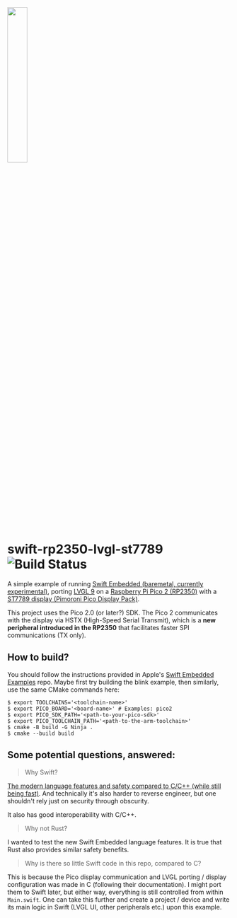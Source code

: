 <img src="https://github.com/user-attachments/assets/afa7fc1e-6f72-4f2d-9e0d-177b3f3072d5" width="30%" />

# swift-rp2350-lvgl-st7789 ![Build Status](https://github.com/iCMDdev/swift-rp2350-lvgl-st7789/actions/workflows/cmake-single-platform.yml/badge.svg)

A simple example of running [Swift Embedded (baremetal, currently experimental)](https://github.com/apple/swift-embedded-examples), porting [LVGL 9](https://lvgl.io) on a [Raspberry Pi Pico 2 (RP2350)](https://www.raspberrypi.com/products/raspberry-pi-pico-2/) with a [ST7789 display (Pimoroni Pico Display Pack)](https://shop.pimoroni.com/products/pico-display-pack?variant=32368664215635). 

This project uses the Pico 2.0 (or later?) SDK.
The Pico 2 communicates with the display via HSTX (High-Speed Serial Transmit), which is a <b>new peripheral introduced in the RP2350</b> that facilitates faster SPI communications (TX only).

## How to build?

You should follow the instructions provided in Apple's [Swift Embedded Examples](https://github.com/apple/swift-embedded-examples/tree/main/pico-blink-sdk) repo. Maybe first try building the blink example, then similarly, use the same CMake commands here:

```terminal
$ export TOOLCHAINS='<toolchain-name>'
$ export PICO_BOARD='<board-name>' # Examples: pico2
$ export PICO_SDK_PATH='<path-to-your-pico-sdk>'
$ export PICO_TOOLCHAIN_PATH='<path-to-the-arm-toolchain>'
$ cmake -B build -G Ninja .
$ cmake --build build
```




## Some potential questions, answered:

> Why Swift?

[The modern language features and safety compared to C/C++ (while still being fast)](https://www.swift.org/about/). And technically it's also harder to reverse engineer, but one shouldn't rely just on security through obscurity.

It also has good interoperability with C/C++.

> Why not Rust?

I wanted to test the new Swift Embedded language features. It is true that Rust also provides similar safety benefits.

> Why is there so little Swift code in this repo, compared to C?

This is because the Pico display communication and LVGL porting / display configuration was made in C (following their documentation). I might port them to Swift later, but either way, everything is still controlled from within `Main.swift`. One can take this further and create a project / device and write its main logic in Swift (LVGL UI, other peripherals etc.) upon this example.

